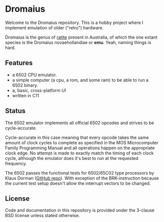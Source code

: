 # Dromaius

Welcome to the Dromaius repository. This is a hobby project where I implement emulation of older ("retro") hardware.

Dromaius is the genus of [ratite](https://en.wikipedia.org/wiki/Dromaius) present in Australia, of which the one extant species is the Dromaius novaehollandiae or **emu**. Yeah, naming things is hard.

## Features
- a 6502 CPU emulator.
- a simple computer (a cpu, a rom, and some ram) to be able to run a 6502 binary.
- a, basic, cross-platform UI
- written in C11

## Status
The 6502 emulator implements all official 6502 opcodes and strives to be cycle-accurate. 

Cycle-accurate in this case meaning that every opcode takes the same amount of clock cycles to complete as specified in the MOS Microcomputer Family Programming Manual and all operations happen on the appropriate clock edge. No attempt is made to exactly match the timing of each clock cycle, although the emulator does it's best to run at the requested frequency.

The 6502 passes the functional tests for 6502/65C02 type processors by Klaus Dorman ([GitHub repo](https://github.com/Klaus2m5/6502_65C02_functional_tests)). With exception of the BRK-instruction because the current test setup doesn't allow the interrupt vectors to be changed.

## License
Code and documentation in this repository is provided under the 3-clause BSD license unless stated otherwise.

